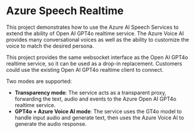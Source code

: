 # Azure Speech Realtime

This project demonstrates how to use the Azure AI Speech Services to extend the ability of Open AI GPT4o realtime service. The Azure Voice AI provides many conversational voices as well as the ability to customize the voice to match the desired persona.

This project provides the same websocket interface as the Open AI GPT4o realtime service, so it can be used as a drop-in replacement. Customers could use the existing Open AI GPT4o realtime client to connect.

Two modes are supported:

- **Transparency mode**: The service acts as a transparent proxy, forwarding the text, audio and events to the Azure Open AI GPT4o realtime service.
- **GPT4o + Azure Voice AI mode**: The service uses the GT4o model to handle input audio and generate text, then uses the Azure Voice AI to generate the audio response.
